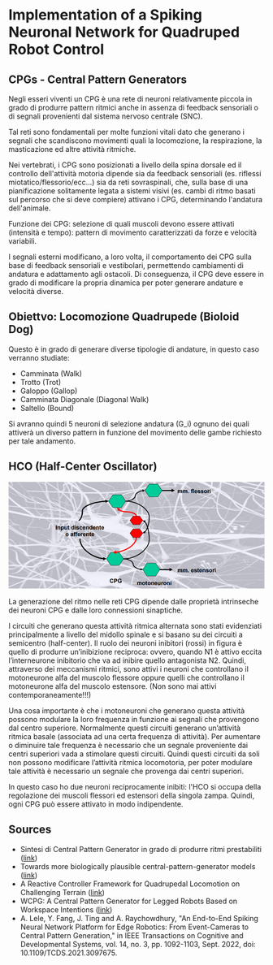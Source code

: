 Implementation of a Spiking Neuronal Network for Quadruped Robot Control
================================

CPGs - Central Pattern Generators
--------------------------------

Negli esseri viventi un CPG è una rete di neuroni relativamente piccola in grado di produrre pattern ritmici anche in assenza di feedback sensoriali o di segnali provenienti dal sistema nervoso centrale (SNC). 

Tal reti sono fondamentali per molte funzioni vitali dato che generano i segnali che scandiscono movimenti quali la locomozione, la respirazione, la masticazione ed altre attività ritmiche.

Nei vertebrati, i CPG sono posizionati a livello della spina dorsale ed il controllo dell'attività motoria dipende sia da feedback sensoriali (es. riflessi miotatico/flessorio/ecc...) sia da reti sovraspinali, che, sulla base di una pianificazione solitamente legata a sistemi visivi (es. cambi di ritmo basati sul percorso che si deve compiere) attivano i CPG, determinando l'andatura dell'animale.

Funzione dei CPG: selezione di quali muscoli devono essere attivati (intensità e tempo): pattern di movimento caratterizzati da forze e velocità variabili. 

I segnali esterni modificano, a loro volta, il comportamento dei CPG sulla base di feedback sensoriali e vestibolari, permettendo cambiamenti di andatura e adattamento agli ostacoli. Di conseguenza, il CPG deve essere in grado di modificare la propria dinamica per poter generare andature e velocità diverse.

Obiettvo: Locomozione Quadrupede (Bioloid Dog)
--------------------------------

Questo è in grado di generare diverse tipologie di andature, in questo caso verranno studiate:

* Camminata (Walk)
* Trotto (Trot)
* Galoppo (Gallop)
* Camminata Diagonale (Diagonal Walk)
* Saltello (Bound)

Si avranno quindi 5 neuroni di selezione andatura (G_i) ognuno dei quali attiverà un diverso pattern in funzione del movimento delle gambe richiesto per tale andamento.

HCO (Half-Center Oscillator)
------------------------------

![](images/Half-Center_Oscillator.PNG)

La generazione del ritmo nelle reti CPG dipende dalle proprietà intrinseche dei neuroni CPG e dalle loro connessioni sinaptiche.

I circuiti che generano questa attività ritmica alternata sono stati evidenziati principalmente a livello del midollo spinale e si basano su dei circuiti a semicentro (half-center). Il ruolo dei neuroni inibitori (rossi) in figura è quello di produrre un’inibizione reciproca: ovvero, quando N1 è attivo eccita l’interneurone inibitorio che va ad inibire quello antagonista N2. Quindi, attraverso dei meccanismi ritmici, sono attivi i neuroni che controllano il motoneurone alfa del muscolo flessore oppure quelli che controllano il motoneurone alfa del muscolo estensore. (Non sono mai attivi contemporaneamente!!!) 

Una cosa importante è che i motoneuroni che generano questa attività possono modulare la loro frequenza in funzione ai segnali che provengono dal centro superiore. Normalmente questi circuiti generano un’attività ritmica basale (associata ad una certa frequenza di attività). Per aumentare o diminuire tale frequenza è necessario che un segnale proveniente dai centri superiori vada a stimolare questi circuiti. Quindi questi circuiti da soli non possono modificare l’attività ritmica locomotoria, per poter modulare tale attività è necessario un segnale che provenga dai centri superiori.

In questo caso ho due neuroni reciprocamente inibiti: l'HCO si occupa della regolazione dei muscoli flessori ed estensori della singola zampa. Quindi, ogni CPG può essere attivato in modo indipendente.

Sources
-------------------------------

* Sintesi di Central Pattern Generator in grado di produrre ritmi prestabiliti ([link](https://web.uniroma1.it/et2018/sites/default/files/memorie/Lodi.pdf))
* Towards more biologically plausible central-pattern-generator models ([link](https://journals.aps.org/pre/abstract/10.1103/PhysRevE.104.064405))
* A Reactive Controller Framework for Quadrupedal Locomotion on Challenging Terrain ([link](https://ieeexplore.ieee.org/document/6630926))
* WCPG: A Central Pattern Generator for Legged Robots Based on Workspace
Intentions ([link](https://www.researchgate.net/publication/267491765_WCPG_A_Central_Pattern_Generator_for_Legged_Robots_Based_on_Workspace_Intentions))
* A. Lele, Y. Fang, J. Ting and A. Raychowdhury, "An End-to-End Spiking Neural Network Platform for Edge Robotics: From Event-Cameras to Central Pattern Generation," in IEEE Transactions on Cognitive and Developmental Systems, vol. 14, no. 3, pp. 1092-1103, Sept. 2022, doi: 10.1109/TCDS.2021.3097675.



